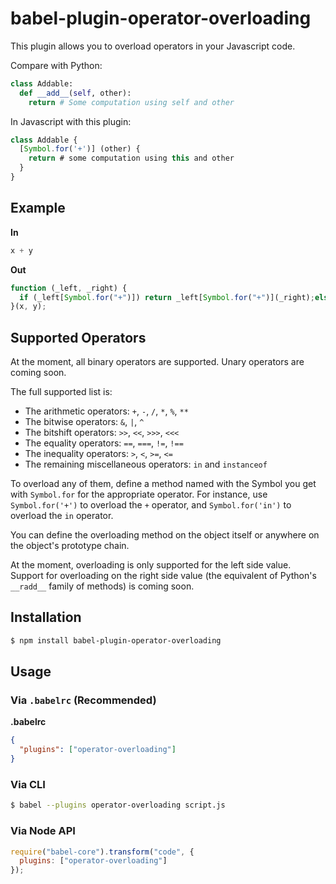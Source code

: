 # babel-plugin-operator-overloading

This plugin allows you to overload operators in your Javascript code.

Compare with Python:

````py
class Addable:
  def __add__(self, other):
    return # Some computation using self and other
````
In Javascript with this plugin:
````js
class Addable {
  [Symbol.for('+')] (other) {
    return # some computation using this and other
  }
}
````

## Example

**In**

```js
x + y
```

**Out**

```js
function (_left, _right) {
  if (_left[Symbol.for("+")]) return _left[Symbol.for("+")](_right);else return _left + _right;
}(x, y);
```

## Supported Operators
At the moment, all binary operators are supported. Unary operators are coming soon.

The full supported list is:
- The arithmetic operators: `+`, `-`, `/`, `*`, `%`, `**`
- The bitwise operators: `&`, `|`, `^`
- The bitshift operators: `>>`, `<<`, `>>>`, `<<<`
- The equality operators: `==`, `===`, `!=`, `!==`
- The inequality operators: `>`, `<`, `>=`, `<=`
- The remaining miscellaneous operators: `in` and `instanceof`

To overload any of them, define a method named with the Symbol you get with `Symbol.for` for the appropriate operator. For instance, use `Symbol.for('+')` to overload the `+` operator, and `Symbol.for('in')` to overload the `in` operator.

You can define the overloading method on the object itself or anywhere on the object's prototype chain.

At the moment, overloading is only supported for the left side value. Support for overloading on the right side value (the equivalent of Python's `__radd__` family of methods) is coming soon.

## Installation

```sh
$ npm install babel-plugin-operator-overloading
```

## Usage

### Via `.babelrc` (Recommended)

**.babelrc**

```json
{
  "plugins": ["operator-overloading"]
}
```

### Via CLI

```sh
$ babel --plugins operator-overloading script.js
```

### Via Node API

```javascript
require("babel-core").transform("code", {
  plugins: ["operator-overloading"]
});
```
